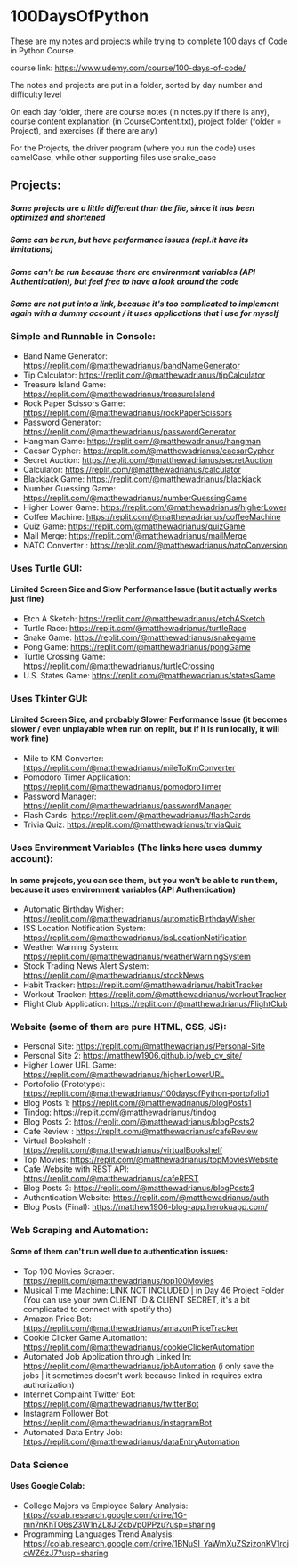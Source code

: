 # 100DaysOfPython

These are my notes and projects while trying to complete 100 days of Code in Python Course.

course link: https://www.udemy.com/course/100-days-of-code/

The notes and projects are put in a folder, sorted by day number and difficulty level

On each day folder, there are course notes (in notes.py if there is any), course content explanation (in CourseContent.txt), project folder (folder = Project),
and exercises (if there are any)

For the Projects, the driver program (where you run the code) uses camelCase, while other supporting files use snake_case

## Projects:
##### Some projects are a little different than the file, since it has been optimized and shortened
##### Some can be run, but have performance issues (repl.it have its limitations)
##### Some can't be run because there are environment variables (API Authentication), but feel free to have a look around the code
##### Some are not put into a link, because it's too complicated to implement again with a dummy account / it uses applications that i use for myself

### Simple and Runnable in Console: 
- Band Name Generator: https://replit.com/@matthewadrianus/bandNameGenerator
- Tip Calculator: https://replit.com/@matthewadrianus/tipCalculator
- Treasure Island Game: https://replit.com/@matthewadrianus/treasureIsland
- Rock Paper Scissors Game: https://replit.com/@matthewadrianus/rockPaperScissors
- Password Generator: https://replit.com/@matthewadrianus/passwordGenerator
- Hangman Game: https://replit.com/@matthewadrianus/hangman
- Caesar Cypher: https://replit.com/@matthewadrianus/caesarCypher
- Secret Auction: https://replit.com/@matthewadrianus/secretAuction
- Calculator: https://replit.com/@matthewadrianus/calculator
- Blackjack Game: https://replit.com/@matthewadrianus/blackjack
- Number Guessing Game: https://replit.com/@matthewadrianus/numberGuessingGame
- Higher Lower Game: https://replit.com/@matthewadrianus/higherLower
- Coffee Machine: https://replit.com/@matthewadrianus/coffeeMachine
- Quiz Game: https://replit.com/@matthewadrianus/quizGame
- Mail Merge: https://replit.com/@matthewadrianus/mailMerge
- NATO Converter : https://replit.com/@matthewadrianus/natoConversion

### Uses Turtle GUI:
#### Limited Screen Size and Slow Performance Issue (but it actually works just fine)
- Etch A Sketch: https://replit.com/@matthewadrianus/etchASketch
- Turtle Race: https://replit.com/@matthewadrianus/turtleRace
- Snake Game: https://replit.com/@matthewadrianus/snakegame
- Pong Game: https://replit.com/@matthewadrianus/pongGame
- Turtle Crossing Game: https://replit.com/@matthewadrianus/turtleCrossing
- U.S. States Game: https://replit.com/@matthewadrianus/statesGame

### Uses Tkinter GUI:
#### Limited Screen Size, and probably Slower Performance Issue (it becomes slower / even unplayable when run on replit, but if it is run locally, it will work fine)
- Mile to KM Converter: https://replit.com/@matthewadrianus/mileToKmConverter
- Pomodoro Timer Application: https://replit.com/@matthewadrianus/pomodoroTimer
- Password Manager: https://replit.com/@matthewadrianus/passwordManager
- Flash Cards: https://replit.com/@matthewadrianus/flashCards
- Trivia Quiz: https://replit.com/@matthewadrianus/triviaQuiz

### Uses Environment Variables (The links here uses dummy account):
#### In some projects, you can see them, but you won't be able to run them, because it uses environment variables (API Authentication)
- Automatic Birthday Wisher: https://replit.com/@matthewadrianus/automaticBirthdayWisher
- ISS Location Notification System: https://replit.com/@matthewadrianus/issLocationNotification
- Weather Warning System: https://replit.com/@matthewadrianus/weatherWarningSystem
- Stock Trading News Alert System: https://replit.com/@matthewadrianus/stockNews
- Habit Tracker: https://replit.com/@matthewadrianus/habitTracker
- Workout Tracker: https://replit.com/@matthewadrianus/workoutTracker
- Flight Club Application: https://replit.com/@matthewadrianus/FlightClub

### Website (some of them are pure HTML, CSS, JS):
- Personal Site: https://replit.com/@matthewadrianus/Personal-Site
- Personal Site 2: https://matthew1906.github.io/web_cv_site/
- Higher Lower URL Game: https://replit.com/@matthewadrianus/higherLowerURL
- Portofolio (Prototype): https://replit.com/@matthewadrianus/100daysofPython-portofolio1
- Blog Posts 1: https://replit.com/@matthewadrianus/blogPosts1
- Tindog: https://replit.com/@matthewadrianus/tindog
- Blog Posts 2: https://replit.com/@matthewadrianus/blogPosts2
- Cafe Review : https://replit.com/@matthewadrianus/cafeReview
- Virtual Bookshelf : https://replit.com/@matthewadrianus/virtualBookshelf
- Top Movies: https://replit.com/@matthewadrianus/topMoviesWebsite
- Cafe Website with REST API: https://replit.com/@matthewadrianus/cafeREST
- Blog Posts 3: https://replit.com/@matthewadrianus/blogPosts3
- Authentication Website: https://replit.com/@matthewadrianus/auth
- Blog Posts (Final): https://matthew1906-blog-app.herokuapp.com/

### Web Scraping and Automation:
#### Some of them can't run well due to authentication issues:
- Top 100 Movies Scraper: https://replit.com/@matthewadrianus/top100Movies
- Musical Time Machine: LINK NOT INCLUDED | in Day 46 Project Folder (You can use your own CLIENT ID & CLIENT SECRET, it's a bit complicated to connect with spotify tho)
- Amazon Price Bot: https://replit.com/@matthewadrianus/amazonPriceTracker
- Cookie Clicker Game Automation: https://replit.com/@matthewadrianus/cookieClickerAutomation
- Automated Job Application through Linked In: https://replit.com/@matthewadrianus/jobAutomation (i only save the jobs | it sometimes doesn't work because linked in requires extra authorization)
- Internet Complaint Twitter Bot: https://replit.com/@matthewadrianus/twitterBot
- Instagram Follower Bot: https://replit.com/@matthewadrianus/instagramBot
- Automated Data Entry Job: https://replit.com/@matthewadrianus/dataEntryAutomation

### Data Science
#### Uses Google Colab:
- College Majors vs Employee Salary Analysis: https://colab.research.google.com/drive/1G-mn7nKhTO6s23W1nZL8JI2cbVp0PPzu?usp=sharing
- Programming Languages Trend Analysis: https://colab.research.google.com/drive/1BNuSl_YaWmXuZSzizonKV1rojcWZ6zJ7?usp=sharing
